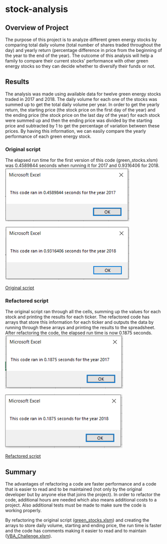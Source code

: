 # stock-analysis

## Overview of Project
The purpose of this project is to analyze different green energy stocks by comparing total daily volume (total number of shares traded throughout the day) and yearly return (percentage difference in price from the beginning of the year to the end of the year). The outcome of this analysis will help a family to compare their current stocks' performance with other green energy stocks so they can decide whether to diversify their funds or not.

## Results
The analysis was made using available data for twelve green energy stocks traded in 2017 and 2018. The daily volume for each one of the stocks was summed up to get the total daily volume per year. In order to get the yearly return, the starting price (the stock price on the first day of the year) and the ending price (the stock price on the last day of the year) for each stock were summed up and then the ending price was divided by the starting price and subtracted by 1 to get the percentage of variation between these prices. By having this information, we can easily compare the yearly performance of each green energy stock.

### Original script
The elapsed run time for the first version of this code (green_stocks.xlsm) was 0.4589844 seconds when running it for 2017 and 0.9316406 for 2018.
<br />
![Elapsed run time for the original script (year 2017)](./Resources/VBA_Challenge_2017_before_refactoring.PNG)

![Elapsed run time for the original script (year 2018)](./Resources/VBA_Challenge_2018_before_refactoring.PNG)

[Original script](green_stocks.xlsm)

### Refactored script
The original script ran through all the cells, summing up the values for each stock and printing the results for each ticker. The refactored code has arrays that store this information for each ticker and outputs the data by running through these arrays and printing the results to the spreadsheet. After refactoring the code, the elapsed run time is now 0.1875 seconds.
<br />
![Elapsed run time for the refactored script (year 2017)](./Resources/VBA_Challenge_2017.PNG)

![Elapsed run time for the refactored script (year 2018)](./Resources/VBA_Challenge_2018.PNG)

[Refactored script](VBA_Challenge.xlsm)

## Summary
The advantages of refactoring a code are faster performance and a code that is easier to read and to be maintained (not only by the original developer but by anyone else that joins the project). In order to refactor the code, additional hours are needed which also means additional costs to a project. Also additional tests must be made to make sure the code is working properly. 

By refactoring the original script ([green_stocks.xlsm](green_stocks.xlsm)) and creating the arrays to store daily volume, starting and ending price, the run time is faster and the code has comments making it easier to read and to maintain ([VBA_Challenge.xlsm](VBA_Challenge.xlsm)).
